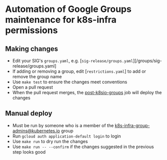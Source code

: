 # Automation of Google Groups maintenance for k8s-infra permissions

## Making changes

- Edit your SIG's `groups.yaml`, e.g. [`sig-release/groups.yaml`][/groups/sig-release/groups.yaml]
- If adding or removing a group, edit [`restrictions.yaml`] to add or remove the group name
- Use `make test` to ensure the changes meet conventions
- Open a pull request
- When the pull request merges, the [post-k8sio-groups] job will deploy the changes

## Manual deploy

- Must be run by someone who is a member of the k8s-infra-group-admins@kubernetes.io group
- Run `gcloud auth application-default login` to login
- Use `make run` to dry run the changes
- Use `make run -- --confirm` if the changes suggested in the previous step looks good

[post-k8sio-groups]: https://testgrid.k8s.io/wg-k8s-infra-k8sio#post-k8sio-groups 
